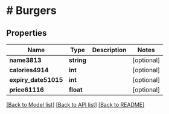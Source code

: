 # # Burgers

## Properties

Name | Type | Description | Notes
------------ | ------------- | ------------- | -------------
**name3813** | **string** |  | [optional]
**calories4914** | **int** |  | [optional]
**expiry_date51015** | **int** |  | [optional]
**price61116** | **float** |  | [optional]

[[Back to Model list]](../../README.md#models) [[Back to API list]](../../README.md#endpoints) [[Back to README]](../../README.md)
